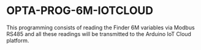# OPTA-PROG-6M-IOTCLOUD
This programming consists of reading the Finder 6M variables via Modbus RS485 and all these readings will be transmitted to the Arduino IoT Cloud platform.
